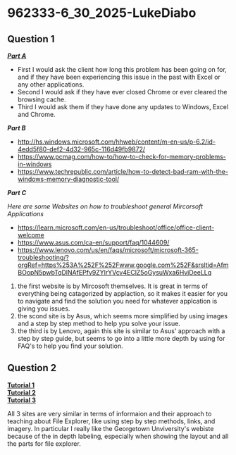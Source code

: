 # 962333-6_30_2025-LukeDiabo
## Question 1

[***Part A***](https://learn.microsoft.com/en-us/troubleshoot/office/excel/available-resources-errors)
- First I would ask the client how long this problem has been going on for, and if they have been experiencing this issue in the past with Excel or any other applications.
- Second I would ask if they have ever closed Chrome or ever cleared the browsing cache.
- Third I would ask them if they have done any updates to Windows, Excel and Chrome.

***Part B***
- http://hs.windows.microsoft.com/hhweb/content/m-en-us/p-6.2/id-4edd5f80-def2-4d32-965c-116d49fb9872/
- https://www.pcmag.com/how-to/how-to-check-for-memory-problems-in-windows
- https://www.techrepublic.com/article/how-to-detect-bad-ram-with-the-windows-memory-diagnostic-tool/

***Part C***

*Here are some Websites on how to troubleshoot general Mircorsoft Applications*
- https://learn.microsoft.com/en-us/troubleshoot/office/office-client-welcome
- https://www.asus.com/ca-en/support/faq/1044609/
- https://www.lenovo.com/us/en/faqs/microsoft/microsoft-365-troubleshooting/?orgRef=https%253A%252F%252Fwww.google.com%252F&srsltid=AfmBOopN5pwbTqDlNAfEPfv9ZYlrYVcv4EClZ5oGysuWxa6HvjDeeLLq

1. the first website is by Mircosoft themselves. It is great in terms of everything being catagorized by applaction, so it makes it easier for you to navigate and find the solution you need for whatever applcation is giving you issues.
2. the scond site is by Asus, which seems more simplified by using images and a step by step method to help ypu solve your issue.
3. the third is by Lenovo, again this site is similar to Asus' approach with a step by step guide, but seems to go into a little more depth by using for FAQ's to help you find your solution. 

## Question 2

[**Tutorial 1**](https://uis.georgetown.edu/file-explorer/)<br/>
[**Tutorial 2**](https://edu.gcfglobal.org/en/windowsbasics/working-with-files/1/)<br/>
[**Tutorial 3**](https://www.xda-developers.com/file-explorer-windows-11/)<br/>

All 3 sites are very similar in terms of informaion and their approach to teaching about File Explorer, like using step by step methods, links, and imagery. In particular I really like the Georgetown Unviversity's webiste because of the in depth labeling,  especially when showing the layout and all the parts for file explorer.
